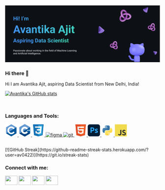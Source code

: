 [![MasterHead](https://github.com/av0422/av0422/blob/main/Banner%20github.png)](github.com/av0422)


### Hi there 👋

Hi I am Avantika Ajit, aspiring Data Scientist from New Delhi, India!
<!--
**av0422/av0422** is a ✨ _special_ ✨ repository because its `README.md` (this file) appears on your GitHub profile.

Here are some ideas to get you started:

- 🔭 I’m currently working on ...
- 🌱 I’m currently learning ...
- 👯 I’m looking to collaborate on ...
- 🤔 I’m looking for help with ...
- 💬 Ask me about ...
- 📫 How to reach me: ...
- 😄 Pronouns: ...
- ⚡ Fun fact: ...
-->

[![Avantika's GitHub stats](https://github-readme-stats.vercel.app/api?username=av0422)](https://github.com/anuraghazra/github-readme-stats)

<br>
  
<h3 align="left">Languages and Tools:</h3>
<p align="left"> <a href="https://www.cprogramming.com/" target="_blank"> <img src="https://github.com/devicons/devicon/blob/master/icons/c/c-original.svg" alt="c" width="40" height="40"/> </a> <a href="https://www.w3schools.com/cpp/" target="_blank"> <img src="https://github.com/devicons/devicon/blob/master/icons/cplusplus/cplusplus-original.svg" alt="cplusplus" width="40" height="40"/> </a> <a href="https://www.w3schools.com/css/" target="_blank"> <img src="https://github.com/devicons/devicon/blob/master/icons/css3/css3-original.svg" alt="css3" width="40" height="40"/> </a> <a href="https://www.figma.com/" target="_blank"> <img src="https://www.vectorlogo.zone/logos/figma/figma-icon.svg" alt="figma" width="40" height="40"/>  </a> <a href="https://git-scm.com/" target="_blank"> <img src="https://www.vectorlogo.zone/logos/git-scm/git-scm-icon.svg" alt="git" width="40" height="40"/> </a> <a href="https://www.w3.org/html/" target="_blank"> <img src="https://github.com/devicons/devicon/blob/master/icons/html5/html5-original.svg" alt="html5" width="40" height="40"/> </a>  <a href="https://www.photoshop.com/en" target="_blank"> <img src="https://github.com/devicons/devicon/blob/master/icons/photoshop/photoshop-original.svg" alt="photoshop" width="40" height="40"/> </a> <a href="https://www.python.org" target="_blank"> <img src="https://github.com/devicons/devicon/blob/master/icons/python/python-original.svg" alt="python" width="40" height="40"/> </a> <a href="https://learnjavascript.online/" target="_blank"> <img src="https://github.com/devicons/devicon/blob/master/icons/javascript/javascript-original.svg" alt="javascript" width="40" height="40"/> </a>  </p>

<br>
[![GitHub Streak](https://github-readme-streak-stats.herokuapp.com/?user=av0422)](https://git.io/streak-stats)


<h3 align="left">Connect with me:</h3>
<p align="left">
<a href="https://twitter.com/_avantikaajit" target="blank"><img align="center" src="https://www.google.com/imgres?imgurl=https%3A%2F%2Fi.pinimg.com%2Foriginals%2F91%2F8b%2F20%2F918b20dc0aa716e09fd0a58f9dd8e720.jpg&tbnid=RNmpGmKC-HZ2NM&vet=12ahUKEwjLgJiYg4aGAxX42zgGHX0BB10QMygDegQIARB0..i&imgrefurl=https%3A%2F%2Fwww.pinterest.com%2Fpin%2Ftwitter-x-app-icon-png-in-2023--1006413847961866536%2F&docid=wlA8iXTIQJjLiM&w=850&h=530&q=x%20icon%20transparent&ved=2ahUKEwjLgJiYg4aGAxX42zgGHX0BB10QMygDegQIARB0" alt="" height="30" width="40" /></a>
<a href="https://www.linkedin.com/in/avantikaajit/" target="blank"><img align="center" src="https://cdn.jsdelivr.net/npm/simple-icons@3.0.1/icons/linkedin.svg" alt="" height="30" width="40" /></a>
<a href="https://www.instagram.com/avantikaajit_/" target="blank"><img align="center" src="https://cdn.jsdelivr.net/npm/simple-icons@3.0.1/icons/instagram.svg" alt="" height="30" width="40" /></a>
<a href="[your link](https://www.youtube.com/channel/UCS_L8LPvBS86nW80iDqXdFw)" target="blank"><img align="center" src="https://cdn.jsdelivr.net/npm/simple-icons@3.0.1/icons/youtube.svg" alt="" height="30" width="40" /></a>
</p>

<br>

